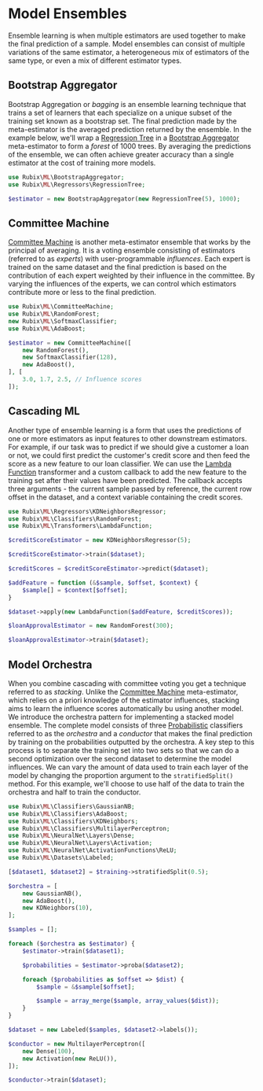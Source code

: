 # Model Ensembles
Ensemble learning is when multiple estimators are used together to make the final prediction of a sample. Model ensembles can consist of multiple variations of the same estimator, a heterogeneous mix of estimators of the same type, or even a mix of different estimator types.

## Bootstrap Aggregator
Bootstrap Aggregation or *bagging* is an ensemble learning technique that trains a set of learners that each specialize on a unique subset of the training set known as a bootstrap set. The final prediction made by the meta-estimator is the averaged prediction returned by the ensemble. In the example below, we'll wrap a [Regression Tree](regressors/regression-tree.md) in a [Bootstrap Aggregator](bootstrap-aggregator.md) meta-estimator to form a *forest* of 1000 trees. By averaging the predictions of the ensemble, we can often achieve greater accuracy than a single estimator at the cost of training more models.

```php
use Rubix\ML\BootstrapAggregator;
use Rubix\ML\Regressors\RegressionTree;

$estimator = new BootstrapAggregator(new RegressionTree(5), 1000);
```

## Committee Machine
[Committee Machine](committee-machine.md) is another meta-estimator ensemble that works by the principal of averaging. It is a voting ensemble consisting of estimators (referred to as *experts*) with user-programmable *influences*. Each expert is trained on the same dataset and the final prediction is based on the contribution of each expert weighted by their influence in the committee. By varying the influences of the experts, we can control which estimators contribute more or less to the final prediction.

```php
use Rubix\ML\CommitteeMachine;
use Rubix\ML\RandomForest;
new Rubix\ML\SoftmaxClassifier;
use Rubix\ML\AdaBoost;

$estimator = new CommitteeMachine([
    new RandomForest(),
    new SoftmaxClassifier(128),
    new AdaBoost(),
], [
    3.0, 1.7, 2.5, // Influence scores
]);
```

## Cascading ML
Another type of ensemble learning is a form that uses the predictions of one or more estimators as input features to other downstream estimators. For example, if our task was to predict if we should give a customer a loan or not, we could first predict the customer's credit score and then feed the score as a new feature to our loan classifier. We can use the [Lambda Function](transformers/lambda-function.md) transformer and a custom callback to add the new feature to the training set after their values have been predicted. The callback accepts three arguments - the current sample passed by reference, the current row offset in the dataset, and a context variable containing the credit scores.

```php
use Rubix\ML\Regressors\KDNeighborsRegressor;
use Rubix\ML\Classifiers\RandomForest;
use Rubix\ML\Transformers\LambdaFunction;

$creditScoreEstimator = new KDNeighborsRegressor(5);

$creditScoreEstimator->train($dataset);

$creditScores = $creditScoreEstimator->predict($dataset);

$addFeature = function (&$sample, $offset, $context) {
    $sample[] = $context[$offset];
}

$dataset->apply(new LambdaFunction($addFeature, $creditScores));

$loanApprovalEstimator = new RandomForest(300);

$loanApprovalEstimator->train($dataset);
```

## Model Orchestra
When you combine cascading with committee voting you get a technique referred to as *stacking*. Unlike the [Committee Machine](committee-machine.md) meta-estimator, which relies on a priori knowledge of the estimator influences, stacking aims to learn the influence scores automatically bu using another model. We introduce the orchestra pattern for implementing a stacked model ensemble. The complete model consists of three [Probabilistic](./probabilistic.md) classifiers referred to as the *orchestra* and a *conductor* that makes the final prediction by training on the probabilities outputted by the orchestra. A key step to this process is to separate the training set into two sets so that we can do a second optimization over the second dataset to determine the model influences. We can vary the amount of data used to train each layer of the model by changing the proportion argument to the `stratifiedSplit()` method. For this example, we'll choose to use half of the data to train the orchestra and half to train the conductor.

```php
use Rubix\ML\Classifiers\GaussianNB;
use Rubix\ML\Classifiers\AdaBoost;
use Rubix\ML\Classifiers\KDNeighbors;
use Rubix\ML\Classifiers\MultilayerPerceptron;
use Rubix\ML\NeuralNet\Layers\Dense;
use Rubix\ML\NeuralNet\Layers\Activation;
use Rubix\ML\NeuralNet\ActivationFunctions\ReLU;
use Rubix\ML\Datasets\Labeled;

[$dataset1, $dataset2] = $training->stratifiedSplit(0.5);

$orchestra = [
    new GaussianNB(),
    new AdaBoost(),
    new KDNeighbors(10),
];

$samples = [];

foreach ($orchestra as $estimator) {
    $estimator->train($dataset1);

    $probabilities = $estimator->proba($dataset2);

    foreach ($probabilities as $offset => $dist) {
        $sample = &$sample[$offset];

        $sample = array_merge($sample, array_values($dist));
    }
}

$dataset = new Labeled($samples, $dataset2->labels());

$conductor = new MultilayerPerceptron([
    new Dense(100),
    new Activation(new ReLU()),
]);

$conductor->train($dataset);
```
